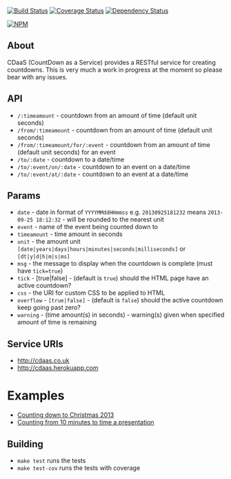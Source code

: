 [![Build Status](https://travis-ci.org/BoyCook/CDaaS.png?branch=master)](https://travis-ci.org/BoyCook/CDaaS)
[![Coverage Status](https://coveralls.io/repos/BoyCook/CDaaS/badge.png)](https://coveralls.io/r/BoyCook/CDaaS)
[![Dependency Status](https://gemnasium.com/BoyCook/CDaaS.png)](https://gemnasium.com/BoyCook/CDaaS)

[![NPM](https://nodei.co/npm/cdaas.png?downloads=true)](https://nodei.co/npm/cdaas) 

## About
CDaaS (CountDown as a Service) provides a RESTful service for creating countdowns. 
This is very much a work in progress at the moment so please bear with any issues.

## API
* `/:timeamount` - countdown from an amount of time (default unit seconds)
* `/from/:timeamount` - countdown from an amount of time (default unit seconds)
* `/from/:timeamount/for/:event` - countdown from an amount of time (default unit seconds) for an event
* `/to/:date` - countdown to a date/time
* `/to/:event/on/:date` - countdown to an event on a date/time
* `/to/:event/at/:date` - countdown to an event at a date/time

## Params
* `date` - date in format of `YYYYMMddHHmmss` e.g. `20130925181232` means `2013-09-25 18:12:32` - will be rounded to the nearest unit
* `event` - name of the event being counted down to
* `timeamount` - time amount in seconds
* `unit` - the amount unit `[date|years|days|hours|minutes|seconds|milliseconds]` or `[dt|y|d|h|m|s|ms]`
* `msg` - the message to display when the countdown is complete (must have `tick=true`)
* `tick` - [true|false] - (default is `true`) should the HTML page have an active countdown? 
* `css` - the URI for custom CSS to be applied to HTML
* `overflow` - `[true|false]` - (default is `false`) should the active countdown keep going past zero?
* `warning` - (time amount(s) in seconds) - warning(s) given when specified amount of time is remaining

## Service URIs
* http://cdaas.co.uk
* http://cdaas.herokuapp.com

# Examples
* [Counting down to Christmas 2013](http://cdaas.co.uk/to/Christmas/at/20131225)
* [Counting from 10 minutes to time a presentation](http://cdaas.co.uk/from/10/for/Presentation%20end?tick=true&unit=m&warning=1:yellow,0.5:red&msg=Please%20stop)

## Building
* `make test` runs the tests
* `make test-cov` runs the tests with coverage
